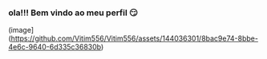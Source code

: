 ### ola!!! Bem vindo ao meu perfil 😏
(image](https://github.com/Vitim556/Vitim556/assets/144036301/8bac9e74-8bbe-4e6c-9640-6d335c36830b)

